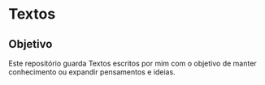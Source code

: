 # Textos

## Objetivo

Este repositório guarda Textos escritos por mim com o objetivo de manter
conhecimento ou expandir pensamentos e ideias.
